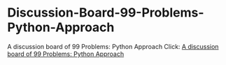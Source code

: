 # Discussion-Board-99-Problems-Python-Approach
A discussion board of 99 Problems: Python Approach
Click: <a href="https://github.com/Mist-Of-Doomsday-Magic-Cabal/Discussion-Board-99-Problems-Python-Approach/issues">A discussion board of 99 Problems: Python Approach</a>
